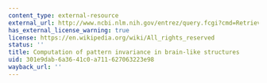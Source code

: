 ```yaml
---
content_type: external-resource
external_url: http://www.ncbi.nlm.nih.gov/entrez/query.fcgi?cmd=Retrieve&db=PubMed&dopt=Citation&list_uids=12662643
has_external_license_warning: true
license: https://en.wikipedia.org/wiki/All_rights_reserved
status: ''
title: Computation of pattern invariance in brain-like structures
uid: 301e9dab-6a36-41c0-a711-627063223e98
wayback_url: ''
---
```

